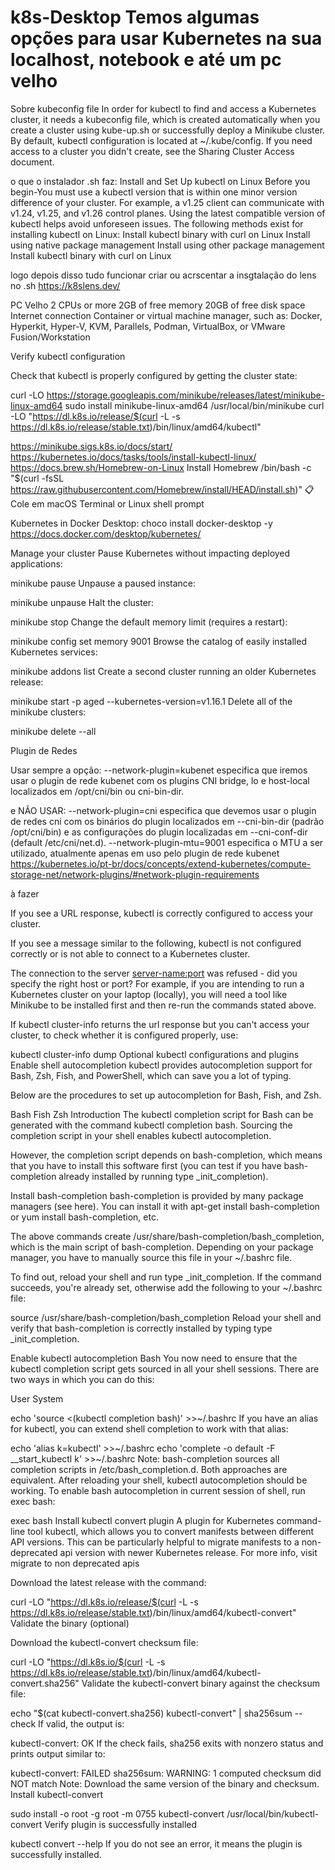 # k8s-Desktop   Temos algumas opções para usar Kubernetes na sua localhost, notebook e até um pc velho



Sobre kubeconfig file
In order for kubectl to find and access a Kubernetes cluster, it needs a kubeconfig file, 
which is created automatically when you create a cluster using kube-up.sh or successfully deploy a Minikube cluster.
 By default, kubectl configuration is located at ~/.kube/config.
If you need access to a cluster you didn't create, see the Sharing Cluster Access document.


o que o instalador .sh faz:
Install and Set Up kubectl on Linux
Before you begin-You must use a kubectl version that is within one minor version difference of your cluster. For example, a v1.25 client can communicate with v1.24, v1.25, and v1.26 control planes. Using the latest compatible version of kubectl helps avoid unforeseen issues.
The following methods exist for installing kubectl on Linux:
Install kubectl binary with curl on Linux
Install using native package management
Install using other package management
Install kubectl binary with curl on Linux 


logo depois disso tudo funcionar
criar ou acrscentar a insgtalação do lens no .sh
https://k8slens.dev/



PC Velho
2 CPUs or more
2GB of free memory
20GB of free disk space
Internet connection
Container or virtual machine manager, such as: Docker, Hyperkit, Hyper-V, KVM, Parallels, Podman, VirtualBox, or VMware Fusion/Workstation


Verify kubectl configuration


Check that kubectl is properly configured by getting the cluster state:


curl -LO https://storage.googleapis.com/minikube/releases/latest/minikube-linux-amd64
sudo install minikube-linux-amd64 /usr/local/bin/minikube
curl -LO "https://dl.k8s.io/release/$(curl -L -s https://dl.k8s.io/release/stable.txt)/bin/linux/amd64/kubectl"



https://minikube.sigs.k8s.io/docs/start/
https://kubernetes.io/docs/tasks/tools/install-kubectl-linux/
https://docs.brew.sh/Homebrew-on-Linux
Install Homebrew
/bin/bash -c "$(curl -fsSL https://raw.githubusercontent.com/Homebrew/install/HEAD/install.sh)"
📋
Cole em macOS Terminal or Linux shell prompt










 Kubernetes in Docker Desktop:
choco install docker-desktop -y
https://docs.docker.com/desktop/kubernetes/




Manage your cluster
Pause Kubernetes without impacting deployed applications:

minikube pause
Unpause a paused instance:

minikube unpause
Halt the cluster:

minikube stop
Change the default memory limit (requires a restart):

minikube config set memory 9001
Browse the catalog of easily installed Kubernetes services:

minikube addons list
Create a second cluster running an older Kubernetes release:

minikube start -p aged --kubernetes-version=v1.16.1
Delete all of the minikube clusters:

minikube delete --all






Plugin de Redes

Usar sempre a opção:
--network-plugin=kubenet especifica que iremos usar o plugin de rede kubenet com os plugins CNI bridge, lo e host-local localizados em /opt/cni/bin ou cni-bin-dir.

e NÃO USAR:
--network-plugin=cni especifica que devemos usar o plugin de redes cni com os binários do plugin localizados em --cni-bin-dir (padrão /opt/cni/bin) e as configurações do plugin localizadas em --cni-conf-dir (default /etc/cni/net.d).
--network-plugin-mtu=9001 especifica o MTU a ser utilizado, atualmente apenas em uso pelo plugin de rede kubenet
https://kubernetes.io/pt-br/docs/concepts/extend-kubernetes/compute-storage-net/network-plugins/#network-plugin-requirements




à fazer

If you see a URL response, kubectl is correctly configured to access your cluster.

If you see a message similar to the following, kubectl is not configured correctly or is not able to connect to a Kubernetes cluster.

The connection to the server <server-name:port> was refused - did you specify the right host or port?
For example, if you are intending to run a Kubernetes cluster on your laptop (locally), you will need a tool like Minikube to be installed first and then re-run the commands stated above.

If kubectl cluster-info returns the url response but you can't access your cluster, to check whether it is configured properly, use:

kubectl cluster-info dump
Optional kubectl configurations and plugins
Enable shell autocompletion
kubectl provides autocompletion support for Bash, Zsh, Fish, and PowerShell, which can save you a lot of typing.

Below are the procedures to set up autocompletion for Bash, Fish, and Zsh.

Bash
Fish
Zsh
Introduction
The kubectl completion script for Bash can be generated with the command kubectl completion bash. Sourcing the completion script in your shell enables kubectl autocompletion.

However, the completion script depends on bash-completion, which means that you have to install this software first (you can test if you have bash-completion already installed by running type _init_completion).

Install bash-completion
bash-completion is provided by many package managers (see here). You can install it with apt-get install bash-completion or yum install bash-completion, etc.

The above commands create /usr/share/bash-completion/bash_completion, which is the main script of bash-completion. Depending on your package manager, you have to manually source this file in your ~/.bashrc file.

To find out, reload your shell and run type _init_completion. If the command succeeds, you're already set, otherwise add the following to your ~/.bashrc file:

source /usr/share/bash-completion/bash_completion
Reload your shell and verify that bash-completion is correctly installed by typing type _init_completion.

Enable kubectl autocompletion
Bash
You now need to ensure that the kubectl completion script gets sourced in all your shell sessions. 
There are two ways in which you can do this:

User
System

echo 'source <(kubectl completion bash)' >>~/.bashrc
If you have an alias for kubectl, you can extend shell completion to work with that alias:

echo 'alias k=kubectl' >>~/.bashrc
echo 'complete -o default -F __start_kubectl k' >>~/.bashrc
Note: bash-completion sources all completion scripts in /etc/bash_completion.d.
Both approaches are equivalent. After reloading your shell, kubectl autocompletion should be working. To enable bash autocompletion in current session of shell, run exec bash:

exec bash
Install kubectl convert plugin
A plugin for Kubernetes command-line tool kubectl, which allows you to convert manifests between different API versions. This can be particularly helpful to migrate manifests to a non-deprecated api version with newer Kubernetes release. For more info, visit migrate to non deprecated apis

Download the latest release with the command:

curl -LO "https://dl.k8s.io/release/$(curl -L -s https://dl.k8s.io/release/stable.txt)/bin/linux/amd64/kubectl-convert"
Validate the binary (optional)

Download the kubectl-convert checksum file:

curl -LO "https://dl.k8s.io/$(curl -L -s https://dl.k8s.io/release/stable.txt)/bin/linux/amd64/kubectl-convert.sha256"
Validate the kubectl-convert binary against the checksum file:

echo "$(cat kubectl-convert.sha256) kubectl-convert" | sha256sum --check
If valid, the output is:

kubectl-convert: OK
If the check fails, sha256 exits with nonzero status and prints output similar to:

kubectl-convert: FAILED
sha256sum: WARNING: 1 computed checksum did NOT match
Note: Download the same version of the binary and checksum.
Install kubectl-convert

sudo install -o root -g root -m 0755 kubectl-convert /usr/local/bin/kubectl-convert
Verify plugin is successfully installed

kubectl convert --help
If you do not see an error, it means the plugin is successfully installed.

